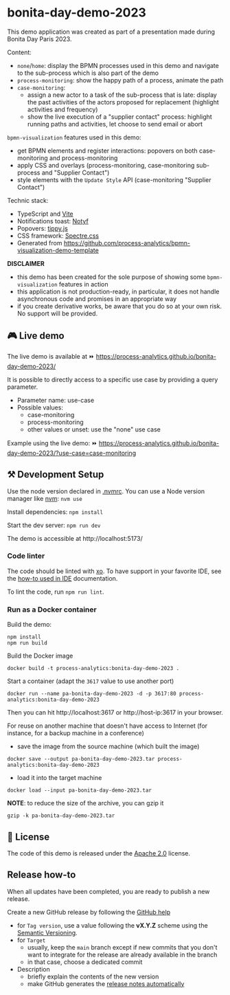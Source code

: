 # bonita-day-demo-2023

This demo application was created as part of a presentation made during Bonita Day Paris 2023.

Content:
- `none`/`home`: display the BPMN processes used in this demo and navigate to the sub-process which is also part of the demo
- `process-monitoring`: show the happy path of a process, animate the path
- `case-monitoring`:
  - assign a new actor to a task of the sub-process that is late: display the past activities of the actors proposed for replacement (highlight activities and frequency)
  - show the live execution of a "supplier contact" process: highlight running paths and activities, let choose to send email or abort 

`bpmn-visualization` features used in this demo:
- get BPMN elements and register interactions: popovers on both case-monitoring and process-monitoring
- apply CSS and overlays (process-monitoring, case-monitoring sub-process and "Supplier Contact")
- style elements with the `Update Style` API (case-monitoring "Supplier Contact")

Technic stack:
- TypeScript and [Vite](https://vitejs.dev/)
- Notifications toast: [Notyf](https://carlosroso.com/notyf/)
- Popovers: [tippy.js](https://atomiks.github.io/tippyjs/)
- CSS framework: [Spectre.css](https://picturepan2.github.io/spectre/)
- Generated from https://github.com/process-analytics/bpmn-visualization-demo-template 

**DISCLAIMER**
- this demo has been created for the sole purpose of showing some `bpmn-visualization` features in action
- this application is not production-ready, in particular, it does not handle asynchronous code and promises in an appropriate way
- if you create derivative works, be aware that you do so at your own risk. No support will be provided.


## 🎮 Live demo

The live demo is available at ⏩ https://process-analytics.github.io/bonita-day-demo-2023/

It is possible to directly access to a specific use case by providing a query parameter.
- Parameter name: use-case
- Possible values:
  - case-monitoring
  - process-monitoring
  - other values or unset: use the "none" use case

Example using the live demo: ⏩ https://process-analytics.github.io/bonita-day-demo-2023/?use-case=case-monitoring


## ⚒️ Development Setup

Use the node version declared in [.nvmrc](.nvmrc). You can use a Node version manager like [nvm](https://github.com/nvm-sh/nvm): `nvm use`

Install dependencies: `npm install`

Start the dev server: `npm run dev`

The demo is accessible at http://localhost:5173/

### Code linter

The code should be linted with [xo](https://github.com/xojs/xo). To have support in your favorite IDE, see the [how-to used in IDE](https://github.com/xojs/xo#editor-plugins) documentation. 

To lint the code, run `npm run lint`.


### Run as a Docker container

Build the demo:
```shell
npm install
npm run build
```

Build the Docker image
```shell
docker build -t process-analytics:bonita-day-demo-2023 .
```

Start a container (adapt the `3617` value to use another port)
```shell
docker run --name pa-bonita-day-demo-2023 -d -p 3617:80 process-analytics:bonita-day-demo-2023
```
Then you can hit http://localhost:3617 or http://host-ip:3617 in your browser.

For reuse on another machine that doesn't have access to Internet (for instance, for a backup machine in a conference)
- save the image from the source machine (which built the image)
```shell
docker save --output pa-bonita-day-demo-2023.tar process-analytics:bonita-day-demo-2023
```
- load it into the target machine
```shell
docker load --input pa-bonita-day-demo-2023.tar
```

**NOTE**: to reduce the size of the archive, you can gzip it
```shell
gzip -k pa-bonita-day-demo-2023.tar
```

## 📃 License

The code of this demo is released under the [Apache 2.0](LICENSE) license.


## Release how-to

When all updates have been completed, you are ready to publish a new release.

Create a new GitHub release by following the [GitHub help](https://help.github.com/en/github/administering-a-repository/managing-releases-in-a-repository#creating-a-release)
- for `Tag version`, use a value following the **vX.Y.Z** scheme using the [Semantic Versioning](https://semver.org/).
- for `Target`
    - usually, keep the `main` branch except if new commits that you don't want to integrate for the release are already
      available in the branch
    - in that case, choose a dedicated commit
- Description
    - briefly explain the contents of the new version
    - make GitHub generates the [release notes automatically](https://docs.github.com/en/repositories/releasing-projects-on-github/automatically-generated-release-notes)
